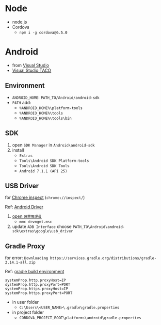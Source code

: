 # Node

* [node.js](https://nodejs.org/en/)
* Cordova
  * `npm i -g cordova@6.5.0`

# Android

* from [Visual Studio](https://www.visualstudio.com/zh-hant/vs/cordova/?rr=https%3A%2F%2Fwww.google.com.tw%2F)
* [Visual Studio TACO](https://taco.visualstudio.com/en-us/docs/get-started-first-mobile-app/)

## Environment

* `ANDROID_HOME`: `PATH_TO/Android/android-sdk`
* `PATH` add:
  * `%ANDROID_HOME%\platform-tools`
  * `%ANDROID_HOME%\tools`
  * `%ANDROID_HOME%\tools\bin`

## SDK

1. open `SDK Manager` in `Android\android-sdk`
2. install
    * `Extras`
    * `Tools\Android SDK Platform-tools`
    * `Tools\Android SDK Tools`
    * `Android 7.1.1 (API 25)`

## USB Driver

for [Chrome inspect](https://developers.google.com/web/tools/chrome-devtools/remote-debugging/) (`chrome://inspect/`)

Ref: [Android Driver](http://j796160836.pixnet.net/blog/post/29610725-%5Bandroid%5D-google%E5%87%BA%E7%9A%84android%E8%90%AC%E7%94%A8%E9%A9%85%E5%8B%95%EF%BC%8C%E9%A9%85%E5%8B%95%E8%A3%9D%E4%B8%8D%E4%B8%8A)

1. [open `裝置管理員`](https://technet.microsoft.com/zh-tw/library/cc754081(v=ws.11).aspx#bkmk_2)
    * `mmc devmgmt.msc`
2. update `ADB Interface` choose `PATH_TO\Android\android-sdk\extras\google\usb_driver`


## Gradle Proxy

for error: `Downloading https://services.gradle.org/distributions/gradle-2.14.1-all.zip`

Ref: [gradle build environment](https://docs.gradle.org/current/userguide/build_environment.html)

```
systemProp.http.proxyHost=IP
systemProp.http.proxyPort=PORT
systemProp.https.proxyHost=IP
systemProp.https.proxyPort=PORT
```

* in user folder
  * `C:\Users\<USER_NAME>\.gradle\gradle.properties`
* in project folder
  * `CORDOVA_PROJECT_ROOT\platforms\android\gradle.properties`
